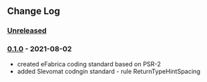 ## Change Log

### [Unreleased][unreleased]

### [0.1.0] - 2021-08-02
- created eFabrica coding standard based on PSR-2
- added Slevomat codngin standard - rule ReturnTypeHintSpacing 

[unreleased]: https://github.com/efabrica-team/coding-standard/compare/0.1.0...HEAD
[0.1.0]: https://github.com/efabrica-team/coding-standard/compare/2c01d023e7e5b89b2f0da19734a57516eae3a7ff...0.1.0

